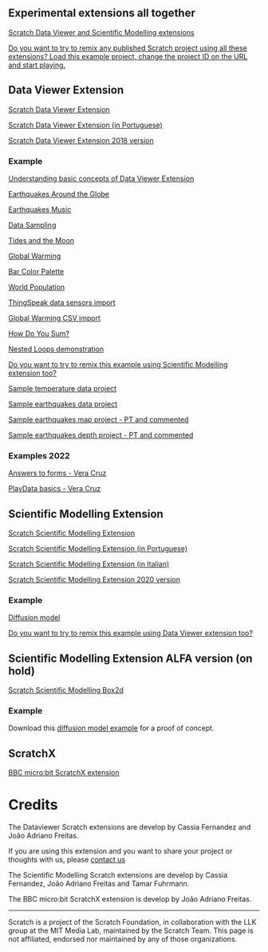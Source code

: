 ## Experimental extensions all together
[Scratch Data Viewer and Scientific Modelling extensions](gui/)

[Do you want to try to remix any published Scratch project using all these extensions? Load this example project, change the project ID on the URL and start playing.](gui/?project_url=https://projects.scratch.mit.edu/414553292)


## Data Viewer Extension
[Scratch Data Viewer Extension](/scratch-dataviewer)

[Scratch Data Viewer Extension (in Portuguese)](/scratch-dataviewer/?lang=pt-br)

[Scratch Data Viewer Extension 2018 version](/scratch-dataviewer/v1)

### Example
[Understanding basic concepts of Data Viewer Extension](/scratch-dataviewer/?project_url=https://jaafreitas.github.io/scratch/dv1.sb3)

[Earthquakes Around the Globe](/scratch-dataviewer/?project_url=https://jaafreitas.github.io/scratch/EarthquakesAroundGlobe.sb3)

[Earthquakes Music](/scratch-dataviewer/?project_url=https://jaafreitas.github.io/scratch/EarthquakesMusic.sb3)

[Data Sampling](/scratch-dataviewer/?project_url=https://jaafreitas.github.io/scratch/Sampling.sb3)

[Tides and the Moon](/scratch-dataviewer/?project_url=https://jaafreitas.github.io/scratch/TidesMoonGraph.sb3)

[Global Warming](/scratch-dataviewer/?project_url=https://jaafreitas.github.io/scratch/GlobalWarming.sb3)

[Bar Color Palette](/scratch-dataviewer/?project_url=https://jaafreitas.github.io/scratch/SixeYColors.sb3)

[World Population](/scratch-dataviewer/?project_url=https://jaafreitas.github.io/scratch/WorldPopulation.sb3)

[ThingSpeak data sensors import](/scratch-dataviewer/?project_url=https://jaafreitas.github.io/scratch/ThingSpeak.sb3)

[Global Warming CSV import](/scratch-dataviewer/?project_url=https://jaafreitas.github.io/scratch/GlobalWarmingCSV.sb3)

[How Do You Sum?](/scratch-dataviewer/?project_url=https://jaafreitas.github.io/scratch/HowDoYouSum.sb3)

[Nested Loops demonstration](/scratch-dataviewer/?project_url=https://jaafreitas.github.io/scratch/NestedLoops.sb3)

[Do you want to try to remix this example using Scientific Modelling extension too?](gui/?project_url=https://jaafreitas.github.io/scratch/dv1.sb3)

[Sample temperature data project](/scratch-dataviewer/?project_url=https://jaafreitas.github.io/scratch/Exemplo_Dados_temperatura.sb3)

[Sample earthquakes data project](/scratch-dataviewer/?project_url=https://jaafreitas.github.io/scratch/Exemplo_terremotos_dados.sb3)

[Sample earthquakes map project - PT and commented](/scratch-dataviewer/?project_url=https://jaafreitas.github.io/scratch/Terremotos_globo_202211.sb3)

[Sample earthquakes depth project - PT and commented](/scratch-dataviewer/?project_url=https://jaafreitas.github.io/scratch/Terremotos_profundidade_202211.sb3)

### Examples 2022
[Answers to forms - Vera Cruz ](/scratch-dataviewer/?project_url=https://jaafreitas.github.io/scratch/Vera_Cruz_Apresentação_alunos_20221204.sb3)

[PlayData basics - Vera Cruz ](/scratch-dataviewer/?project_url=https://jaafreitas.github.io/scratch/Tutorial1.FundamentosPlayData_20221204.sb3)



## Scientific Modelling Extension
[Scratch Scientific Modelling Extension](/scratch-scientific-modelling)

[Scratch Scientific Modelling Extension (in Portuguese)](/scratch-scientific-modelling/?lang=pt-br)

[Scratch Scientific Modelling Extension (in Italian)](/scratch-scientific-modelling/?lang=it)

[Scratch Scientific Modelling Extension 2020 version](/scratch-scientific-modelling/v1)

### Example
[Diffusion model](/scratch-scientific-modelling/v1/?project_url=https://jaafreitas.github.io/scratch/sm1.sb3)

[Do you want to try to remix this example using Data Viewer extension too?](gui/?project_url=https://jaafreitas.github.io/scratch/sm1.sb3)


## Scientific Modelling Extension ALFA version (on hold)
[Scratch Scientific Modelling Box2d](/scratch-scientific-modelling/box2d)


### Example
Download this [diffusion model example](/sm1box2d.sb3) for a proof of concept.


## ScratchX
[BBC micro:bit ScratchX extension](/scratch-microbit-extension)


# Credits
The Dataviewer Scratch extensions are develop by Cassia Fernandez and João Adriano Freitas.

If you are using this extension and you want to share your project or thoughts with us, please [contact us](https://bit.do/share-your-project)


The Scientific Modelling Scratch extensions are develop by Cassia Fernandez, João Adriano Freitas and Tamar Fuhrmann.


The BBC micro:bit ScratchX extension is develop by João Adriano Freitas.

---
Scratch is a project of the Scratch Foundation, in collaboration with the LLK group at the MIT Media Lab, maintained by the Scratch Team.
This page is not affiliated, endorsed nor maintained by any of those organizations.
